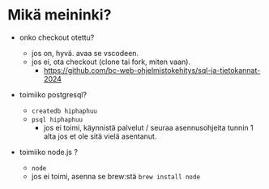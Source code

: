 # Mikä meininki?

- onko checkout otettu?

  - jos on, hyvä. avaa se vscodeen.
  - jos ei, ota checkout (clone tai fork, miten vaan).
    - https://github.com/bc-web-ohjelmistokehitys/sql-ja-tietokannat-2024

- toimiiko postgresql?

  - `createdb hiphaphuu`
  - `psql hiphaphuu`
    - jos ei toimi, käynnistä palvelut / seuraa asennusohjeita tunnin 1 alta jos et ole sitä vielä asentanut.

- toimiiko node.js ?
  - `node`
  - jos ei toimi, asenna se brew:stä `brew install node`
